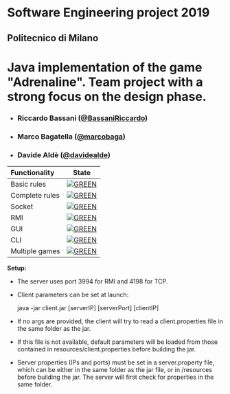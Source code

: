 # Software Engineering project 2019

## Politecnico di Milano

# Java implementation of the game "Adrenaline". Team project with a strong focus on the design phase.

- ###   Riccardo Bassani ([@BassaniRiccardo](https://github.com/BassaniRiccardo))
- ###   Marco Bagatella ([@marcobaga](https://github.com/marcobaga))
- ###   Davide Aldè ([@davidealde](https://github.com/davidealde))

| Functionality | State |
|:-----------------------|:------------------------------------:|
| Basic rules | [![GREEN](https://placehold.it/15/44bb44/44bb44)](#) |
| Complete rules | [![GREEN](https://placehold.it/15/44bb44/44bb44)](#) |
| Socket | [![GREEN](https://placehold.it/15/44bb44/44bb44)](#) |
| RMI | [![GREEN](https://placehold.it/15/44bb44/44bb44)](#) |
| GUI | [![GREEN](https://placehold.it/15/44bb44/44bb44)](#) |
| CLI | [![GREEN](https://placehold.it/15/44bb44/44bb44)](#) |
| Multiple games | [![GREEN](https://placehold.it/15/44bb44/44bb44)](#) |


**Setup:**
- The server uses port 3994 for RMI and 4198 for TCP.
- Client parameters can be set at launch:

    java -jar client.jar [serverIP] [serverPort] [clientIP]
     
- If no args are provided, the client will try to read a client.properties file in the same folder as the jar.
- If this file is not available, default parameters will be loaded from those contained in resources/client.properties before building the jar.

- Server properties (IPs and ports) must be set in a server.property file, which can be either in the same folder as the jar file, or in /resources before building the jar.
The server will first check for properties in the same folder.
